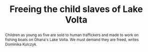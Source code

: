 ---
category: news
title: Freeing the child slaves of Lake Volta
abstract: Children as young as five are sold to human traffickers and made to work on fishing boats on Ghana's Lake Volta. We must demand they are freed, writes Dominika Kulczyk.
publishedDateTime: 2019-03-01T11:19:46Z
sourceUrl: https://www.msn.com/en-us/news/us/freeing-the-child-slaves-of-lake-volta/ar-BBUeR7b?
type: article

provider:
  name: CNN
  id: V_AAqcK7_global
tags:
  - AI

images: 
  - url: assets/images/2019/3/Freeing-the-child-slaves-of-Lake-Volta-1.jpg
    width: 1100
    height: 619
    quality: 74
    title: A child slave untangles a fishing net on Lake Volta, Ghana, November 2018.
    attribution: 
    focalRegion:
      x1: 0
      x2: 0
      y1: 0
      y2: 0

---